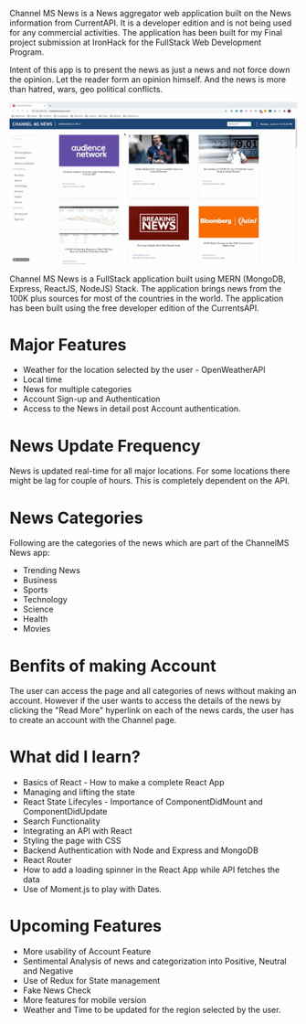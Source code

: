 Channel MS News is a News aggregator web application built on the News information from CurrentAPI. It is a developer edition and is not being used for any commercial activities. The application has been built for my Final project submission at IronHack for the FullStack Web Development Program. 

Intent of this app is to present the news as just a news and not force down the opinion. Let the reader form an opinion himself. And the news is more than hatred, wars, geo political conflicts. 

![Render Clock Demo](demo/demo.gif)


Channel MS News is a FullStack application built using MERN (MongoDB, Express, ReactJS, NodeJS) Stack. The application brings news from the 100K plus sources for most of the countries in the world. The application has been built using the free developer edition of the CurrentsAPI. 

# Major Features 

* Weather for the location selected by the user - OpenWeatherAPI
* Local time 
* News for multiple categories
* Account Sign-up and Authentication 
* Access to the News in detail post Account authentication. 

# News Update Frequency

News is updated real-time for all major locations. For some locations there might be lag for couple of hours. This is completely dependent on the API.


# News Categories 
Following are the categories of the news which are part of the ChannelMS News app:

* Trending News 
* Business
* Sports
* Technology 
* Science 
* Health
* Movies

# Benfits of making Account
 The user can access the page and all categories of news without making an account. However if the user wants to access the details of the news by clicking the "Read More" hyperlink on each of the news cards, the user has to create an account with the Channel page. 

# What did I learn? 

* Basics of React - How to make a complete React App
* Managing and lifting the state 
* React State Lifecyles - Importance of ComponentDidMount and ComponentDidUpdate
* Search Functionality 
* Integrating an API with React
* Styling the page with CSS
* Backend Authentication with Node and Express and MongoDB
* React Router
* How to add a loading spinner in the React App while API fetches the data
* Use of Moment.js to play with Dates.

# Upcoming Features

* More usability of Account Feature
* Sentimental Analysis of news and categorization into Positive, Neutral and Negative 
* Use of Redux for State management
* Fake News Check
* More features for mobile version
* Weather and Time to be updated for the region selected by the user.